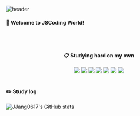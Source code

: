 ![header](https://capsule-render.vercel.app/api?type=Waving&color=9784ff&text=JSCoding&fontColor=390080)

#### 🌱 Welcome to JSCoding World!
<div align="center">
  <br/><br/>

  ####  :clipboard: Studying hard on my own
  <img src="https://img.shields.io/badge/JAVA-007396?style=for-the-badge&logo=java&logoColor=white">
  <img src="https://img.shields.io/badge/MySQL-4479A1?style=for-the-badge&logo=MySQL&logoColor=white">
  <img src="https://img.shields.io/badge/Eclipse-2C2255?style=for-the-badge&logo=Eclipse%20IDE&logoColor=white">
  <img src="https://img.shields.io/badge/github-181717?style=for-the-badge&logo=github&logoColor=white">
  <img src="https://img.shields.io/badge/.Net-512BD4?style=for-the-badge&logo=.Net&logoColor=white">
  <img src="https://img.shields.io/badge/Photoshop-31A8FF?style=for-the-badge&logo=Photoshop&logoColor=white">
  <img src="https://img.shields.io/badge/Android Studio-3DDC84?style=for-the-badge&logo=Android Studio&logoColor=white">
</div>
<br/>

#### :pencil2: Study log
 
![JJang0617's GitHub stats](https://github-readme-stats.vercel.app/api?username=JJang0617&show_icons=true&theme=transparent)
</div>
